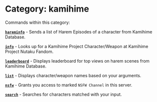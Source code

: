 # Category: kamihime


Commands within this category:

[**`hareminfo`**](/commands/kamihime/hareminfo.md) - Sends a list of Harem Episodes of a character from Kamihime Database.

[**`info`**](/commands/kamihime/info.md) - Looks up for a Kamihime Project Character/Weapon at Kamihime Project Nutaku Fandom.

[**`leaderboard`**](/commands/kamihime/leaderboard.md) - Displays leaderboard for top views on harem scenes from Kamihime Database.

[**`list`**](/commands/kamihime/list.md) - Displays character/weapon names based on your arguments.

[**`nsfw`**](/commands/kamihime/nsfw.md) - Grants you access to marked `NSFW Channel` in this server.

[**`search`**](/commands/kamihime/search.md) - Searches for characters matched with your input.
